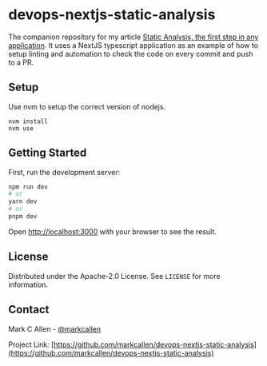 # devops-nextjs-static-analysis

The companion repository for my article [Static Analysis, the first step in any application](https://medium.com/@markcallen_devops/static-analysis-the-first-step-in-any-application-e8cd6633b5b1). It uses a NextJS typescript application as an example
of how to setup linting and automation to check the code on every commit and push to a PR.

## Setup

Use nvm to setup the correct version of nodejs.

```
nvm install
nvm use
```

## Getting Started

First, run the development server:

```bash
npm run dev
# or
yarn dev
# or
pnpm dev
```

Open [http://localhost:3000](http://localhost:3000) with your browser to see the result.

## License

Distributed under the Apache-2.0 License. See `LICENSE` for more information.

## Contact

Mark C Allen - [@markcallen](https://www.linkedin.com/in/markcallen/)

Project Link: [https://github.com/markcallen/devops-nextjs-static-analysis](https://github.com/markcallen/devops-nextjs-static-analysis)
